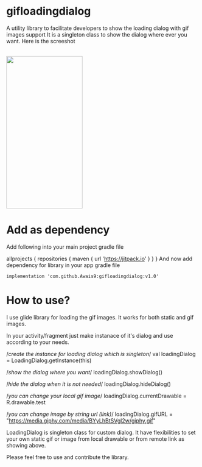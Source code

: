 # gifloadingdialog
A utility library to facilitate developers to show the loading dialog with gif images support
It is a singleton class to show the dialog where ever you want. Here is the screeshot 

<br> <img src="screenshot/loading_screen" width="200" height="400" > </br>

# Add as dependency

Add following into your main project gradle file

allprojects {
    repositories {
        maven { url 'https://jitpack.io' }
    }
}
And now add dependency for library in your app gradle file

    implementation 'com.github.Awais9:gifloadingdialog:v1.0'

# How to use?

I use glide library for loading the gif images. It works for both static and gif images.

In your activity/fragment just make instanace of it's dialog and use according to your needs.

/*create the instance for loading dialog which is singleton*/
val loadingDialog = LoadingDialog.getInstance(this)
        
/*show the dialog where you want*/
loadingDialog.showDialog()
        
/*hide the dialog when it is not needed*/
loadingDialog.hideDialog()
        
/*you can change your local gif image*/
loadingDialog.currentDrawable = R.drawable.test
        
/*you can change image by string url (link)*/
loadingDialog.gifURL = "https://media.giphy.com/media/BYyLhBtSVgl2w/giphy.gif"

LoadingDialog is singleton class for custom dialog.
It have flexibilities to set your own static gif or image from local drawable or from remote link as showing above. 

Please feel free to use and contribute the library.
